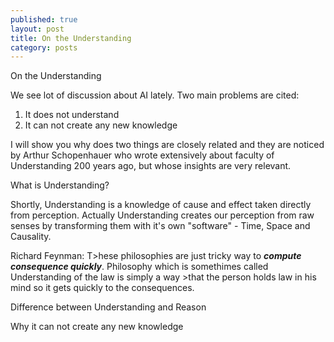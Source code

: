 ```yaml
---
published: true
layout: post
title: On the Understanding
category: posts
---
```


On the Understanding

We see lot of discussion about AI lately. Two main problems are cited: 

1. It does not understand
2. It can not create any new knowledge

I will show you why does two things are closely related and they are noticed by Arthur Schopenhauer who wrote extensively about faculty of Understanding 200 years ago, but whose insights are very relevant.

What is Understanding?

Shortly, Understanding is a knowledge of cause and effect taken directly from perception. Actually Understanding creates our perception from raw senses by transforming them with it's own "software" - Time, Space and Causality. 

Richard Feynman:
T>hese philosophies are just tricky way to ***compute consequence quickly***. Philosophy which is somethimes called Understanding of the law is simply a way >that the person holds law in his mind so it gets quickly to the consequences.


Difference between Understanding and Reason

Why it can not create any new knowledge



